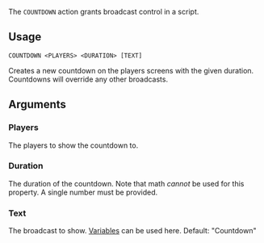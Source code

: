 The `COUNTDOWN` action grants broadcast control in a script.

## Usage
```
COUNTDOWN <PLAYERS> <DURATION> [TEXT]
```
Creates a new countdown on the players screens with the given duration. Countdowns will override any other broadcasts.

## Arguments

### Players
The players to show the countdown to.

### Duration
The duration of the countdown. Note that math _cannot_ be used for this property. A single number must be provided.

### Text
The broadcast to show. [Variables](https://github.com/Thundermaker300/ScriptedEvents/wiki/Variables) can be used here. Default: "Countdown"